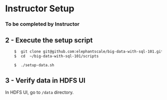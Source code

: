<link rel='stylesheet' href='assets/css/main.css'/>

# Instructor Setup

### To be completed by Instructor
## 2 - Execute the setup script

``` bash
    $  git clone git@github.com:elephantscale/big-data-with-sql-101.git
    $  cd  ~/big-data-with-sql-101/scripts

    $  ./setup-data.sh
```

## 3 - Verify data in HDFS UI
In HDFS UI, go to `/data` directory.
